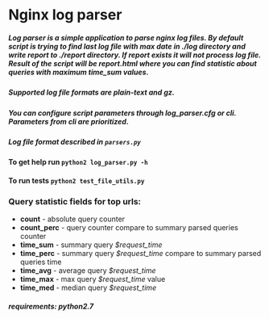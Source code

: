 # Nginx log parser

<h5>
Log parser is a simple application to parse nginx log files.
By default script is trying to find last log file with max date in ./log directory and write report to ./report directory.
If report exists it will not process log file.
Result of the script will be report.html where you can find statistic about queries with maximum time_sum values.
</h5>

##### Supported log file formats are *plain-text* and *gz*.
##### You can configure script parameters through log_parser.cfg or cli. Parameters from cli are prioritized.
##### Log file format described in ```parsers.py```

#### To get help run ```python2 log_parser.py -h```

#### To run tests ```python2 test_file_utils.py```

### Query statistic fields for top urls:
* **count** - absolute query counter
* **count_perc** - query counter compare to summary parsed queries counter
* **time_sum** - summary query *$request_time*
* **time_perc** - summary query *$request_time* compare to summary parsed queries time
* **time_avg** - average query *$request_time*
* **time_max** - max query *$request_time* value
* **time_med** - median query *$request_time*

##### requirements: *python2.7*